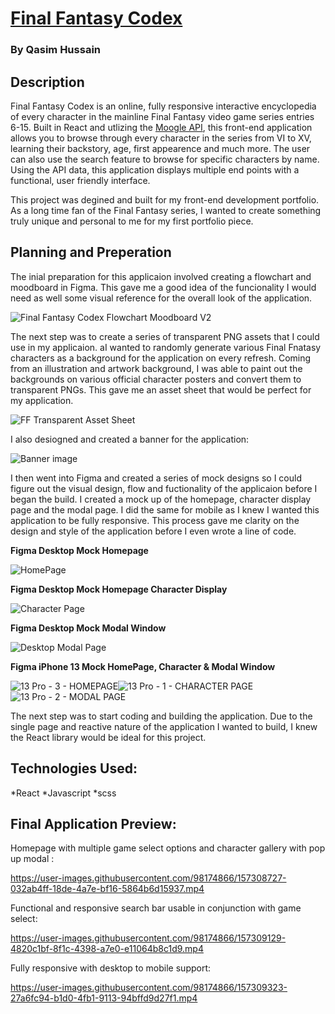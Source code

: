 # [Final Fantasy Codex](https://final-fantasy-codex-v2.web.app/)

### By Qasim Hussain

## Description

Final Fantasy Codex is an online, fully responsive interactive encyclopedia of every character in the mainline Final Fantasy video game series entries 6-15. Built in React and utlizing the [Moogle API](https://www.moogleapi.com/), this front-end application allows you to browse through every character in the series from VI to XV, learning their backstory, age, first appearence and much more. The user can also use the search feature to browse for specific characters by name. Using the API data, this application displays multiple end points with a functional, user friendly interface.

This project was degined and built for my front-end development portfolio. As a long time fan of the Final Fantasy series, I wanted to create something truly unique and personal to me for my first portfolio piece.

## Planning and Preperation

The inial preparation for this applicaion involved creating a flowchart and moodboard in Figma. This gave me a good idea of the funcionality I would need as well some visual reference for the overall look of the application.



![Final Fantasy Codex Flowchart   Moodboard V2](https://user-images.githubusercontent.com/98174866/157287855-a51f4114-ad73-4aa4-a12e-298f2dfe6d35.jpg)


The next step was to create a series of transparent PNG assets that I could use in my applicaion. aI wanted to randomly generate various Final Fnatasy characters as a background for the application on every refresh. Coming from an illustration and artwork background, I was able to paint out the backgrounds on various official character posters and convert them to transparent PNGs. This gave me an asset sheet that would be perfect for my application.


![FF Transparent Asset Sheet](https://user-images.githubusercontent.com/98174866/157290174-1bdef332-450d-48b1-9369-2db8ab498fe0.png)



I also desiogned and created a banner for the application:


![Banner image](https://user-images.githubusercontent.com/98174866/157288164-8adad508-ba7f-4f35-9961-1936effeb1e8.jpg)


I then went into Figma and created a series of mock designs so I could figure out the visual design, flow and fuctionality of the applicaion before I began the build. I created a mock up of the homepage, character display page and the modal page. I did the same for mobile as I knew I wanted this application to be fully responsive. This process gave me  clarity on the design and style of the application before I even wrote a line of code.



**Figma Desktop Mock Homepage**

![HomePage](https://user-images.githubusercontent.com/98174866/157289018-fa011dfa-fd98-47c1-a124-dbe9d876755c.jpg)


**Figma Desktop Mock Homepage Character Display**

![Character Page](https://user-images.githubusercontent.com/98174866/157289055-a21be0b8-3a41-4c86-9fb0-8ce02813fb14.jpg)

**Figma Desktop Mock Modal Window**

![Desktop Modal Page](https://user-images.githubusercontent.com/98174866/157289167-8e23bda1-ed1b-45e3-8eda-2033d8ad8a2a.jpg)


**Figma iPhone 13 Mock HomePage, Character & Modal Window**

![13 Pro - 3 - HOMEPAGE](https://user-images.githubusercontent.com/98174866/157290213-6bfaef1d-2ef9-464f-8cf0-19023154d9de.jpg)![13 Pro - 1 - CHARACTER PAGE](https://user-images.githubusercontent.com/98174866/157290226-05ab657e-d0f6-4544-93df-90412ec5f0fb.jpg)![13 Pro - 2 - MODAL PAGE](https://user-images.githubusercontent.com/98174866/157290237-3217e607-5aee-4e0f-af96-bc62a6b9d4b7.jpg)


The next step was to start coding and building the application. Due to the single page and reactive nature of the application I wanted to build, I knew the React library would be ideal for this project.

## Technologies Used:

*React
*Javascript
*scss

## Final Application Preview:

Homepage with multiple game select options and character gallery with pop up modal :

https://user-images.githubusercontent.com/98174866/157308727-032ab4ff-18de-4a7e-bf16-5864b6d15937.mp4

Functional and responsive search bar usable in conjunction with game select:

https://user-images.githubusercontent.com/98174866/157309129-4820c1bf-8f1c-4398-a7e0-e11064b8c1d9.mp4

Fully responsive with desktop to mobile support:

https://user-images.githubusercontent.com/98174866/157309323-27a6fc94-b1d0-4fb1-9113-94bffd9d27f1.mp4
